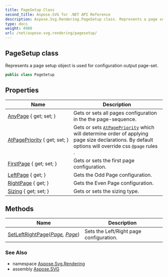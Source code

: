 ```yaml
---
title: PageSetup Class
second_title: Aspose.SVG for .NET API Reference
description: Aspose.Svg.Rendering.PageSetup class. Represents a page setup object is used for configuration output page-set
type: docs
weight: 4980
url: /net/aspose.svg.rendering/pagesetup/
---
```

## PageSetup class

Represents a page setup object is used for configuration output page-set.

```csharp
public class PageSetup
```

## Properties

| Name | Description |
| --- | --- |
| [AnyPage](../../aspose.svg.rendering/pagesetup/anypage/) { get; set; } | Gets or sets all pages configuration in the the page-sequence. |
| [AtPagePriority](../../aspose.svg.rendering/pagesetup/atpagepriority/) { get; set; } | Gets or sets [`AtPagePriority`](../atpagepriority/) which will determine order of applying page size declarations. By default options will override css `@page` rules . |
| [FirstPage](../../aspose.svg.rendering/pagesetup/firstpage/) { get; set; } | Gets or sets the first page configuration. |
| [LeftPage](../../aspose.svg.rendering/pagesetup/leftpage/) { get; } | Gets the Odd Page configuration. |
| [RightPage](../../aspose.svg.rendering/pagesetup/rightpage/) { get; } | Gets the Even Page configuration. |
| [Sizing](../../aspose.svg.rendering/pagesetup/sizing/) { get; set; } | Gets or sets the sizing type. |

## Methods

| Name | Description |
| --- | --- |
| [SetLeftRightPage](../../aspose.svg.rendering/pagesetup/setleftrightpage/)(*[Page](../../aspose.svg.drawing/page/), [Page](../../aspose.svg.drawing/page/)*) | Sets the Left/Right page configuration. |

### See Also

* namespace [Aspose.Svg.Rendering](../../aspose.svg.rendering/)
* assembly [Aspose.SVG](../../)
